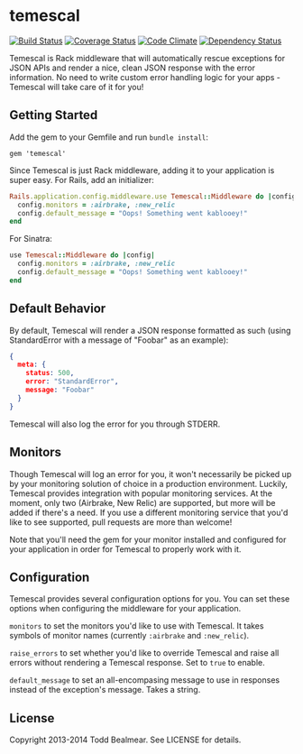 temescal
========

[![Build Status](https://travis-ci.org/todd/temescal.png?branch=master)](https://travis-ci.org/todd/temescal) [![Coverage Status](https://coveralls.io/repos/todd/temescal/badge.png?branch=master)](https://coveralls.io/r/todd/temescal?branch=master) [![Code Climate](https://codeclimate.com/github/todd/temescal.png)](https://codeclimate.com/github/todd/temescal) [![Dependency Status](https://gemnasium.com/todd/temescal.png)](https://gemnasium.com/todd/temescal)

Temescal is Rack middleware that will automatically rescue exceptions for JSON APIs and render a nice, clean JSON response with the error information. No need to write custom error handling logic for your apps - Temescal will take care of it for you!
## Getting Started
Add the gem to your Gemfile and run `bundle install`:
```
gem 'temescal'
```
Since Temescal is just Rack middleware, adding it to your application is super easy. For Rails, add an initializer:
```ruby
Rails.application.config.middleware.use Temescal::Middleware do |config|
  config.monitors = :airbrake, :new_relic
  config.default_message = "Oops! Something went kablooey!"
end
```
For Sinatra:
```ruby
use Temescal::Middleware do |config|
  config.monitors = :airbrake, :new_relic
  config.default_message = "Oops! Something went kablooey!"
end
```
## Default Behavior
By default, Temescal will render a JSON response formatted as such (using StandardError with a message of "Foobar" as an example):
```json
{
  meta: {
    status: 500,
    error: "StandardError",
    message: "Foobar"
  }
}
```
Temescal will also log the error for you through STDERR.
## Monitors
Though Temescal will log an error for you, it won't necessarily be picked up by your monitoring solution of choice in a production environment. Luckily, Temescal provides integration with popular monitoring services. At the moment, only two (Airbrake, New Relic) are supported, but more will be added if there's a need. If you use a different monitoring service that you'd like to see supported, pull requests are more than welcome!

Note that you'll need the gem for your monitor installed and configured for your application in order for Temescal to properly work with it.

## Configuration
Temescal provides several configuration options for you. You can set these options when configuring the middleware for your application.

`monitors` to set the monitors you'd like to use with Temescal. It takes symbols of monitor names (currently `:airbrake` and `:new_relic`).

`raise_errors` to set whether you'd like to override Temescal and raise all errors without rendering a Temescal response. Set to `true` to enable.

`default_message` to set an all-encompasing message to use in responses instead of the exception's message. Takes a string.

## License
Copyright 2013-2014 Todd Bealmear. See LICENSE for details.
